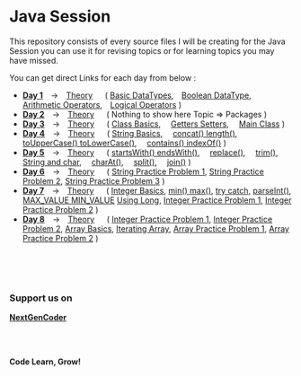 # Java Session

This repository consists of every source files I will be creating for the Java Session you can use it for revising topics or for learning topics you may have missed.

You can get direct Links for each day from below :
  - **[Day 1][day1]** -> [Theory][day1ppt]   ( [Basic DataTypes][day1code1], [Boolean DataType][day1code2], [Arithmetic Operators][day1code3], [Logical Operators][day1code4] )
  - **[Day 2][day2]** -> [Theory][day2ppt]   ( Nothing to show here Topic => Packages )
  - **[Day 3][day3]** -> [Theory][day3ppt]   ( [Class Basics][day3code1],  [Getters Setters][day3code2],  [Main Class][day3code3] )
  - **[Day 4][day4]** -> [Theory][day4ppt]   ( [String Basics][day4code1],  [concat() length()][day4code2],  [toUpperCase() toLowerCase()][day4code3],  [contains() indexOf()][day4code4] )
  - **[Day 5][day5]** -> [Theory][day5ppt]   ( [startsWith() endsWith()][day5code1],  [replace()][day5code2],  [trim()][day5code3],  [String and char][day5code4],  [charAt()][day5code5],  [split()][day5code6],  [join()][day5code7] ) 
  - **[Day 6][day6]** -> [Theory][day6ppt]   ( [String Practice Problem 1][day6code1], [String Practice Problem 2][day6code2], [String Practice Problem 3][day6code3] ) 
  - **[Day 7][day7]** -> [Theory][day7ppt]   ( [Integer Basics][day7code1], [min() max()][day7code2], [try catch][day7code3], [parseInt()][day7code4], [MAX_VALUE MIN_VALUE][day7code5] [Using Long][day7code6], [Integer Practice Problem 1][day7code7], [Integer Practice Problem 2][day7code8] ) 
  - **[Day 8][day8]** -> [Theory][day8ppt]   ( [Integer Practice Problem 1][day8code1], [Integer Practice Problem 2][day8code2], [Array Basics][day8code3], [Iterating Array][day8code4], [Array Practice Problem 1][day8code5], [Array Practice Problem 2][day8code6] ) 
  



<br/> 
<br/> 
<br/>


### Support us on
**[NextGenCoder][instagram]**

<br />
<br />

**Code Learn, Grow!**



[day1]: <https://github.com/Rajat7Codes/JavaSession/tree/master/src/co/in/nextgencoder/class1>

[day1ppt]: <https://github.com/Rajat7Codes/JavaSession/tree/master/src/co/in/nextgencoder/class1/Class1.pptx>

[day1code1]: https://github.com/Rajat7Codes/JavaSession/blob/master/src/co/in/nextgencoder/class1/BasicDataTypes.java

[day1code2]: https://github.com/Rajat7Codes/JavaSession/blob/master/src/co/in/nextgencoder/class1/BooleanDataType.java

[day1code3]: https://github.com/Rajat7Codes/JavaSession/blob/master/src/co/in/nextgencoder/class1/OperatorsArithmetic.java

[day1code4]: https://github.com/Rajat7Codes/JavaSession/blob/master/src/co/in/nextgencoder/class1/OperatorsLogical.java



[day2]: <https://github.com/Rajat7Codes/JavaSession/tree/master/src/co/in/nextgencoder/class2>

[day2ppt]: <https://github.com/Rajat7Codes/JavaSession/tree/master/src/co/in/nextgencoder/class2/Class2.pptx>



[day3]: <https://github.com/Rajat7Codes/JavaSession/tree/master/src/co/in/nextgencoder/class3>

[day3ppt]: <https://github.com/Rajat7Codes/JavaSession/tree/master/src/co/in/nextgencoder/class3/Class3.pptx>

[day3code1]: https://github.com/Rajat7Codes/JavaSession/blob/master/src/co/in/nextgencoder/class3/Dog.java

[day3code2]: https://github.com/Rajat7Codes/JavaSession/blob/master/src/co/in/nextgencoder/class3/Cat.java

[day3code3]: https://github.com/Rajat7Codes/JavaSession/blob/master/src/co/in/nextgencoder/class3/MainClass.java



[day4]: <https://github.com/Rajat7Codes/JavaSession/tree/master/src/co/in/nextgencoder/class4>

[day4ppt]: <https://github.com/Rajat7Codes/JavaSession/tree/master/src/co/in/nextgencoder/class4/Class4.pptx>

[day4code1]: https://github.com/Rajat7Codes/JavaSession/blob/master/src/co/in/nextgencoder/class4/StringBasics.java

[day4code2]: https://github.com/Rajat7Codes/JavaSession/blob/master/src/co/in/nextgencoder/class4/StringMethod1.java

[day4code3]: https://github.com/Rajat7Codes/JavaSession/blob/master/src/co/in/nextgencoder/class4/StringMethod2.java

[day4code4]: https://github.com/Rajat7Codes/JavaSession/blob/master/src/co/in/nextgencoder/class4/StringMethod3.java



[day5]: <https://github.com/Rajat7Codes/JavaSession/tree/master/src/co/in/nextgencoder/class5>

[day5ppt]: <https://github.com/Rajat7Codes/JavaSession/tree/master/src/co/in/nextgencoder/class5/Class5.pptx>

[day5code1]: https://github.com/Rajat7Codes/JavaSession/blob/master/src/co/in/nextgencoder/class5/StringMethod4.java

[day5code2]: https://github.com/Rajat7Codes/JavaSession/blob/master/src/co/in/nextgencoder/class5/StringMethod5.java

[day5code3]: https://github.com/Rajat7Codes/JavaSession/blob/master/src/co/in/nextgencoder/class5/StringMethod6.java

[day5code4]: https://github.com/Rajat7Codes/JavaSession/blob/master/src/co/in/nextgencoder/class5/StringCharDiff.java

[day5code5]: https://github.com/Rajat7Codes/JavaSession/blob/master/src/co/in/nextgencoder/class5/StringMethod7.java

[day5code6]: https://github.com/Rajat7Codes/JavaSession/blob/master/src/co/in/nextgencoder/class5/StringMethod8.java

[day5code7]: https://github.com/Rajat7Codes/JavaSession/blob/master/src/co/in/nextgencoder/class5/StringMethod9.java



[day6]: <https://github.com/Rajat7Codes/JavaSession/tree/master/src/co/in/nextgencoder/class6>

[day6ppt]: <https://github.com/Rajat7Codes/JavaSession/tree/master/src/co/in/nextgencoder/class6/Class6.pptx>

[day6code1]: https://github.com/Rajat7Codes/JavaSession/blob/master/src/co/in/nextgencoder/class6/Problem1.java

[day6code2]: https://github.com/Rajat7Codes/JavaSession/blob/master/src/co/in/nextgencoder/class6/Problem2.java

[day6code3]: https://github.com/Rajat7Codes/JavaSession/blob/master/src/co/in/nextgencoder/class6/Problem3.java



[day7]: <https://github.com/Rajat7Codes/JavaSession/tree/master/src/co/in/nextgencoder/class7>

[day7ppt]: <https://github.com/Rajat7Codes/JavaSession/tree/master/src/co/in/nextgencoder/class7/Class7.pptx>

[day7code1]: https://github.com/Rajat7Codes/JavaSession/blob/master/src/co/in/nextgencoder/class7/IntegerBasics.java

[day7code2]: https://github.com/Rajat7Codes/JavaSession/blob/master/src/co/in/nextgencoder/class7/IntegerMethod1.java

[day7code3]: https://github.com/Rajat7Codes/JavaSession/blob/master/src/co/in/nextgencoder/class7/TryCatchBasics.java

[day7code4]: https://github.com/Rajat7Codes/JavaSession/blob/master/src/co/in/nextgencoder/class7/IntegerMethod2.java

[day7code5]: https://github.com/Rajat7Codes/JavaSession/blob/master/src/co/in/nextgencoder/class7/IntegerConstant.java

[day7code6]: https://github.com/Rajat7Codes/JavaSession/blob/master/src/co/in/nextgencoder/class7/LongDemo.java

[day7code7]: https://github.com/Rajat7Codes/JavaSession/blob/master/src/co/in/nextgencoder/class7/Problem1.java

[day7code8]: https://github.com/Rajat7Codes/JavaSession/blob/master/src/co/in/nextgencoder/class7/Problem2.java



[day8]: <https://github.com/Rajat7Codes/JavaSession/tree/master/src/co/in/nextgencoder/class8>

[day8ppt]: <https://github.com/Rajat7Codes/JavaSession/tree/master/src/co/in/nextgencoder/class8/Class8.pptx>

[day8code1]: https://github.com/Rajat7Codes/JavaSession/blob/master/src/co/in/nextgencoder/class8/Problem1.java

[day8code2]: https://github.com/Rajat7Codes/JavaSession/blob/master/src/co/in/nextgencoder/class8/Problem2.java

[day8code3]: https://github.com/Rajat7Codes/JavaSession/blob/master/src/co/in/nextgencoder/class8/ArrayDemo.java

[day8code4]: https://github.com/Rajat7Codes/JavaSession/blob/master/src/co/in/nextgencoder/class8/IterationArrays.java

[day8code5]: https://github.com/Rajat7Codes/JavaSession/blob/master/src/co/in/nextgencoder/class8/Problem3.java

[day8code6]: https://github.com/Rajat7Codes/JavaSession/blob/master/src/co/in/nextgencoder/class8/Problem4.java





[instagram]: <https://instagram.com/nextgencoder>
